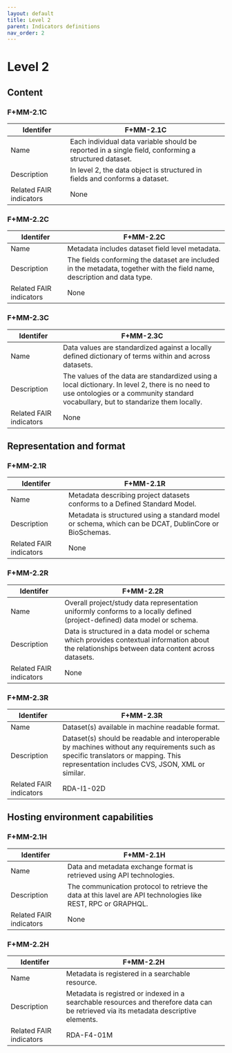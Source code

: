 ```yaml
---
layout: default
title: Level 2
parent: Indicators definitions
nav_order: 2
---
```


# Level 2

## Content

### F+MM-2.1C

| Identifer | F+MM-2.1C |
| ----------| ----------|
| Name | Each individual data variable should be reported in a single field, conforming a structured dataset. |
| Description | In level 2, the data object is structured in fields and conforms a dataset. |
| Related FAIR indicators | None |

### F+MM-2.2C

| Identifer | F+MM-2.2C |
| ----------| ----------|
| Name | Metadata includes dataset field level metadata. |
| Description | The fields conforming the dataset are included in the metadata, together with the field name, description and data type. |
| Related FAIR indicators | None |

### F+MM-2.3C

| Identifer | F+MM-2.3C |
| ----------| ----------|
| Name | Data values are standardized against a locally defined dictionary of terms within and across datasets. |
| Description | The values of the data are standardized using a local dictionary. In level 2, there is no need to use ontologies or a community standard vocabullary, but to standarize them locally. |
| Related FAIR indicators | None |

## Representation and format

### F+MM-2.1R

| Identifer | F+MM-2.1R |
| ----------| ----------|
| Name | Metadata describing project datasets conforms to a Defined Standard Model. |
| Description | Metadata is structured using a standard model or schema, which can be DCAT, DublinCore or BioSchemas. |
| Related FAIR indicators | None |

### F+MM-2.2R

| Identifer | F+MM-2.2R |
| ----------| ----------|
| Name | Overall project/study data representation uniformly conforms to a locally defined (project-defined) data model or schema. |
| Description | Data is structured in a data model or schema which provides contextual information about the relationships between data content across datasets. |
| Related FAIR indicators | None |

### F+MM-2.3R

| Identifer | F+MM-2.3R |
| ----------| ----------|
| Name | Dataset(s) available in machine readable format. |
| Description |  Dataset(s) should be readable and interoperable by machines without any requirements such as specific translators or mapping. This representation includes CVS, JSON, XML or similar. |
| Related FAIR indicators | RDA-I1-02D |

## Hosting environment capabilities

### F+MM-2.1H

| Identifer | F+MM-2.1H |
| ----------| ----------|
| Name | Data and metadata exchange format is retrieved using API technologies. |
| Description | The communication protocol to retrieve the data at this lavel are API technologies like REST, RPC or GRAPHQL. |
| Related FAIR indicators | None |

### F+MM-2.2H

| Identifer | F+MM-2.2H |
| ----------| ----------|
| Name | Metadata is registered in a searchable resource. |
| Description | Metadata is registred or indexed in a searchable resources and therefore data can be retrieved via its metadata descriptive elements. |
| Related FAIR indicators | RDA-F4-01M |
